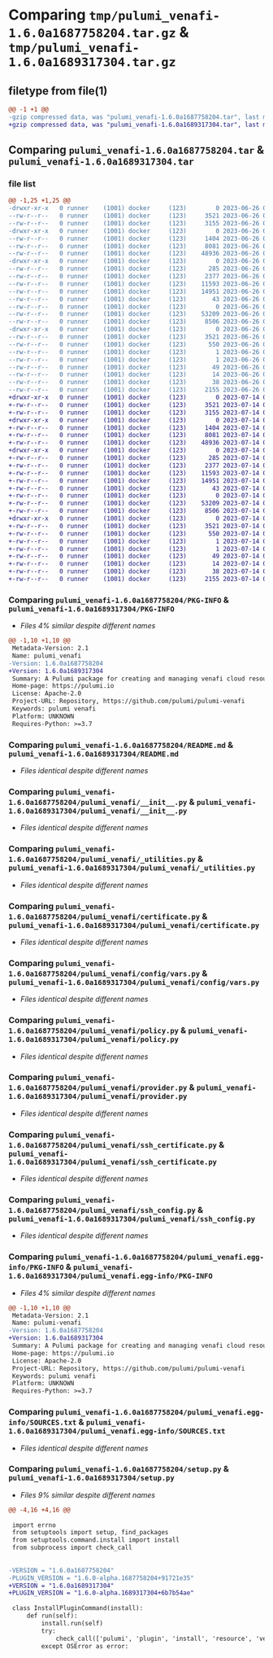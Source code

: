 # Comparing `tmp/pulumi_venafi-1.6.0a1687758204.tar.gz` & `tmp/pulumi_venafi-1.6.0a1689317304.tar.gz`

## filetype from file(1)

```diff
@@ -1 +1 @@
-gzip compressed data, was "pulumi_venafi-1.6.0a1687758204.tar", last modified: Mon Jun 26 05:47:31 2023, max compression
+gzip compressed data, was "pulumi_venafi-1.6.0a1689317304.tar", last modified: Fri Jul 14 06:53:00 2023, max compression
```

## Comparing `pulumi_venafi-1.6.0a1687758204.tar` & `pulumi_venafi-1.6.0a1689317304.tar`

### file list

```diff
@@ -1,25 +1,25 @@
-drwxr-xr-x   0 runner    (1001) docker     (123)        0 2023-06-26 05:47:31.753946 pulumi_venafi-1.6.0a1687758204/
--rw-r--r--   0 runner    (1001) docker     (123)     3521 2023-06-26 05:47:31.753946 pulumi_venafi-1.6.0a1687758204/PKG-INFO
--rw-r--r--   0 runner    (1001) docker     (123)     3155 2023-06-26 05:47:31.000000 pulumi_venafi-1.6.0a1687758204/README.md
-drwxr-xr-x   0 runner    (1001) docker     (123)        0 2023-06-26 05:47:31.753946 pulumi_venafi-1.6.0a1687758204/pulumi_venafi/
--rw-r--r--   0 runner    (1001) docker     (123)     1404 2023-06-26 05:47:31.000000 pulumi_venafi-1.6.0a1687758204/pulumi_venafi/__init__.py
--rw-r--r--   0 runner    (1001) docker     (123)     8081 2023-06-26 05:47:31.000000 pulumi_venafi-1.6.0a1687758204/pulumi_venafi/_utilities.py
--rw-r--r--   0 runner    (1001) docker     (123)    48936 2023-06-26 05:47:31.000000 pulumi_venafi-1.6.0a1687758204/pulumi_venafi/certificate.py
-drwxr-xr-x   0 runner    (1001) docker     (123)        0 2023-06-26 05:47:31.753946 pulumi_venafi-1.6.0a1687758204/pulumi_venafi/config/
--rw-r--r--   0 runner    (1001) docker     (123)      285 2023-06-26 05:47:31.000000 pulumi_venafi-1.6.0a1687758204/pulumi_venafi/config/__init__.py
--rw-r--r--   0 runner    (1001) docker     (123)     2377 2023-06-26 05:47:31.000000 pulumi_venafi-1.6.0a1687758204/pulumi_venafi/config/vars.py
--rw-r--r--   0 runner    (1001) docker     (123)    11593 2023-06-26 05:47:31.000000 pulumi_venafi-1.6.0a1687758204/pulumi_venafi/policy.py
--rw-r--r--   0 runner    (1001) docker     (123)    14951 2023-06-26 05:47:31.000000 pulumi_venafi-1.6.0a1687758204/pulumi_venafi/provider.py
--rw-r--r--   0 runner    (1001) docker     (123)       43 2023-06-26 05:47:31.000000 pulumi_venafi-1.6.0a1687758204/pulumi_venafi/pulumi-plugin.json
--rw-r--r--   0 runner    (1001) docker     (123)        0 2023-06-26 05:47:31.000000 pulumi_venafi-1.6.0a1687758204/pulumi_venafi/py.typed
--rw-r--r--   0 runner    (1001) docker     (123)    53209 2023-06-26 05:47:31.000000 pulumi_venafi-1.6.0a1687758204/pulumi_venafi/ssh_certificate.py
--rw-r--r--   0 runner    (1001) docker     (123)     8506 2023-06-26 05:47:31.000000 pulumi_venafi-1.6.0a1687758204/pulumi_venafi/ssh_config.py
-drwxr-xr-x   0 runner    (1001) docker     (123)        0 2023-06-26 05:47:31.753946 pulumi_venafi-1.6.0a1687758204/pulumi_venafi.egg-info/
--rw-r--r--   0 runner    (1001) docker     (123)     3521 2023-06-26 05:47:31.000000 pulumi_venafi-1.6.0a1687758204/pulumi_venafi.egg-info/PKG-INFO
--rw-r--r--   0 runner    (1001) docker     (123)      550 2023-06-26 05:47:31.000000 pulumi_venafi-1.6.0a1687758204/pulumi_venafi.egg-info/SOURCES.txt
--rw-r--r--   0 runner    (1001) docker     (123)        1 2023-06-26 05:47:31.000000 pulumi_venafi-1.6.0a1687758204/pulumi_venafi.egg-info/dependency_links.txt
--rw-r--r--   0 runner    (1001) docker     (123)        1 2023-06-26 05:47:31.000000 pulumi_venafi-1.6.0a1687758204/pulumi_venafi.egg-info/not-zip-safe
--rw-r--r--   0 runner    (1001) docker     (123)       49 2023-06-26 05:47:31.000000 pulumi_venafi-1.6.0a1687758204/pulumi_venafi.egg-info/requires.txt
--rw-r--r--   0 runner    (1001) docker     (123)       14 2023-06-26 05:47:31.000000 pulumi_venafi-1.6.0a1687758204/pulumi_venafi.egg-info/top_level.txt
--rw-r--r--   0 runner    (1001) docker     (123)       38 2023-06-26 05:47:31.753946 pulumi_venafi-1.6.0a1687758204/setup.cfg
--rw-r--r--   0 runner    (1001) docker     (123)     2155 2023-06-26 05:47:31.000000 pulumi_venafi-1.6.0a1687758204/setup.py
+drwxr-xr-x   0 runner    (1001) docker     (123)        0 2023-07-14 06:53:00.229684 pulumi_venafi-1.6.0a1689317304/
+-rw-r--r--   0 runner    (1001) docker     (123)     3521 2023-07-14 06:53:00.229684 pulumi_venafi-1.6.0a1689317304/PKG-INFO
+-rw-r--r--   0 runner    (1001) docker     (123)     3155 2023-07-14 06:52:59.000000 pulumi_venafi-1.6.0a1689317304/README.md
+drwxr-xr-x   0 runner    (1001) docker     (123)        0 2023-07-14 06:53:00.225685 pulumi_venafi-1.6.0a1689317304/pulumi_venafi/
+-rw-r--r--   0 runner    (1001) docker     (123)     1404 2023-07-14 06:52:59.000000 pulumi_venafi-1.6.0a1689317304/pulumi_venafi/__init__.py
+-rw-r--r--   0 runner    (1001) docker     (123)     8081 2023-07-14 06:52:59.000000 pulumi_venafi-1.6.0a1689317304/pulumi_venafi/_utilities.py
+-rw-r--r--   0 runner    (1001) docker     (123)    48936 2023-07-14 06:52:59.000000 pulumi_venafi-1.6.0a1689317304/pulumi_venafi/certificate.py
+drwxr-xr-x   0 runner    (1001) docker     (123)        0 2023-07-14 06:53:00.229684 pulumi_venafi-1.6.0a1689317304/pulumi_venafi/config/
+-rw-r--r--   0 runner    (1001) docker     (123)      285 2023-07-14 06:52:59.000000 pulumi_venafi-1.6.0a1689317304/pulumi_venafi/config/__init__.py
+-rw-r--r--   0 runner    (1001) docker     (123)     2377 2023-07-14 06:52:59.000000 pulumi_venafi-1.6.0a1689317304/pulumi_venafi/config/vars.py
+-rw-r--r--   0 runner    (1001) docker     (123)    11593 2023-07-14 06:52:59.000000 pulumi_venafi-1.6.0a1689317304/pulumi_venafi/policy.py
+-rw-r--r--   0 runner    (1001) docker     (123)    14951 2023-07-14 06:52:59.000000 pulumi_venafi-1.6.0a1689317304/pulumi_venafi/provider.py
+-rw-r--r--   0 runner    (1001) docker     (123)       43 2023-07-14 06:52:59.000000 pulumi_venafi-1.6.0a1689317304/pulumi_venafi/pulumi-plugin.json
+-rw-r--r--   0 runner    (1001) docker     (123)        0 2023-07-14 06:52:59.000000 pulumi_venafi-1.6.0a1689317304/pulumi_venafi/py.typed
+-rw-r--r--   0 runner    (1001) docker     (123)    53209 2023-07-14 06:52:59.000000 pulumi_venafi-1.6.0a1689317304/pulumi_venafi/ssh_certificate.py
+-rw-r--r--   0 runner    (1001) docker     (123)     8506 2023-07-14 06:52:59.000000 pulumi_venafi-1.6.0a1689317304/pulumi_venafi/ssh_config.py
+drwxr-xr-x   0 runner    (1001) docker     (123)        0 2023-07-14 06:53:00.229684 pulumi_venafi-1.6.0a1689317304/pulumi_venafi.egg-info/
+-rw-r--r--   0 runner    (1001) docker     (123)     3521 2023-07-14 06:53:00.000000 pulumi_venafi-1.6.0a1689317304/pulumi_venafi.egg-info/PKG-INFO
+-rw-r--r--   0 runner    (1001) docker     (123)      550 2023-07-14 06:53:00.000000 pulumi_venafi-1.6.0a1689317304/pulumi_venafi.egg-info/SOURCES.txt
+-rw-r--r--   0 runner    (1001) docker     (123)        1 2023-07-14 06:53:00.000000 pulumi_venafi-1.6.0a1689317304/pulumi_venafi.egg-info/dependency_links.txt
+-rw-r--r--   0 runner    (1001) docker     (123)        1 2023-07-14 06:53:00.000000 pulumi_venafi-1.6.0a1689317304/pulumi_venafi.egg-info/not-zip-safe
+-rw-r--r--   0 runner    (1001) docker     (123)       49 2023-07-14 06:53:00.000000 pulumi_venafi-1.6.0a1689317304/pulumi_venafi.egg-info/requires.txt
+-rw-r--r--   0 runner    (1001) docker     (123)       14 2023-07-14 06:53:00.000000 pulumi_venafi-1.6.0a1689317304/pulumi_venafi.egg-info/top_level.txt
+-rw-r--r--   0 runner    (1001) docker     (123)       38 2023-07-14 06:53:00.229684 pulumi_venafi-1.6.0a1689317304/setup.cfg
+-rw-r--r--   0 runner    (1001) docker     (123)     2155 2023-07-14 06:52:59.000000 pulumi_venafi-1.6.0a1689317304/setup.py
```

### Comparing `pulumi_venafi-1.6.0a1687758204/PKG-INFO` & `pulumi_venafi-1.6.0a1689317304/PKG-INFO`

 * *Files 4% similar despite different names*

```diff
@@ -1,10 +1,10 @@
 Metadata-Version: 2.1
 Name: pulumi_venafi
-Version: 1.6.0a1687758204
+Version: 1.6.0a1689317304
 Summary: A Pulumi package for creating and managing venafi cloud resources.
 Home-page: https://pulumi.io
 License: Apache-2.0
 Project-URL: Repository, https://github.com/pulumi/pulumi-venafi
 Keywords: pulumi venafi
 Platform: UNKNOWN
 Requires-Python: >=3.7
```

### Comparing `pulumi_venafi-1.6.0a1687758204/README.md` & `pulumi_venafi-1.6.0a1689317304/README.md`

 * *Files identical despite different names*

### Comparing `pulumi_venafi-1.6.0a1687758204/pulumi_venafi/__init__.py` & `pulumi_venafi-1.6.0a1689317304/pulumi_venafi/__init__.py`

 * *Files identical despite different names*

### Comparing `pulumi_venafi-1.6.0a1687758204/pulumi_venafi/_utilities.py` & `pulumi_venafi-1.6.0a1689317304/pulumi_venafi/_utilities.py`

 * *Files identical despite different names*

### Comparing `pulumi_venafi-1.6.0a1687758204/pulumi_venafi/certificate.py` & `pulumi_venafi-1.6.0a1689317304/pulumi_venafi/certificate.py`

 * *Files identical despite different names*

### Comparing `pulumi_venafi-1.6.0a1687758204/pulumi_venafi/config/vars.py` & `pulumi_venafi-1.6.0a1689317304/pulumi_venafi/config/vars.py`

 * *Files identical despite different names*

### Comparing `pulumi_venafi-1.6.0a1687758204/pulumi_venafi/policy.py` & `pulumi_venafi-1.6.0a1689317304/pulumi_venafi/policy.py`

 * *Files identical despite different names*

### Comparing `pulumi_venafi-1.6.0a1687758204/pulumi_venafi/provider.py` & `pulumi_venafi-1.6.0a1689317304/pulumi_venafi/provider.py`

 * *Files identical despite different names*

### Comparing `pulumi_venafi-1.6.0a1687758204/pulumi_venafi/ssh_certificate.py` & `pulumi_venafi-1.6.0a1689317304/pulumi_venafi/ssh_certificate.py`

 * *Files identical despite different names*

### Comparing `pulumi_venafi-1.6.0a1687758204/pulumi_venafi/ssh_config.py` & `pulumi_venafi-1.6.0a1689317304/pulumi_venafi/ssh_config.py`

 * *Files identical despite different names*

### Comparing `pulumi_venafi-1.6.0a1687758204/pulumi_venafi.egg-info/PKG-INFO` & `pulumi_venafi-1.6.0a1689317304/pulumi_venafi.egg-info/PKG-INFO`

 * *Files 4% similar despite different names*

```diff
@@ -1,10 +1,10 @@
 Metadata-Version: 2.1
 Name: pulumi-venafi
-Version: 1.6.0a1687758204
+Version: 1.6.0a1689317304
 Summary: A Pulumi package for creating and managing venafi cloud resources.
 Home-page: https://pulumi.io
 License: Apache-2.0
 Project-URL: Repository, https://github.com/pulumi/pulumi-venafi
 Keywords: pulumi venafi
 Platform: UNKNOWN
 Requires-Python: >=3.7
```

### Comparing `pulumi_venafi-1.6.0a1687758204/pulumi_venafi.egg-info/SOURCES.txt` & `pulumi_venafi-1.6.0a1689317304/pulumi_venafi.egg-info/SOURCES.txt`

 * *Files identical despite different names*

### Comparing `pulumi_venafi-1.6.0a1687758204/setup.py` & `pulumi_venafi-1.6.0a1689317304/setup.py`

 * *Files 9% similar despite different names*

```diff
@@ -4,16 +4,16 @@
 
 import errno
 from setuptools import setup, find_packages
 from setuptools.command.install import install
 from subprocess import check_call
 
 
-VERSION = "1.6.0a1687758204"
-PLUGIN_VERSION = "1.6.0-alpha.1687758204+91721e35"
+VERSION = "1.6.0a1689317304"
+PLUGIN_VERSION = "1.6.0-alpha.1689317304+6b7b54ae"
 
 class InstallPluginCommand(install):
     def run(self):
         install.run(self)
         try:
             check_call(['pulumi', 'plugin', 'install', 'resource', 'venafi', PLUGIN_VERSION])
         except OSError as error:
```


